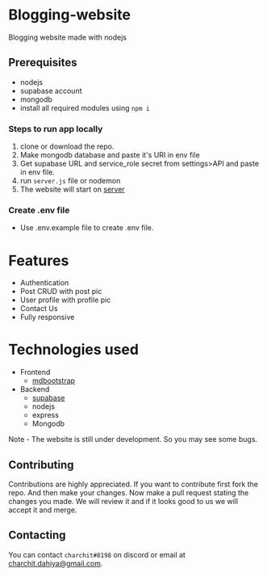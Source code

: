 # Blogging-website
Blogging website made with nodejs

## Prerequisites
- nodejs
- supabase account
- mongodb 
- install all required modules using `npm i`

### Steps to run app locally
1. clone or download the repo.
2. Make mongodb database and paste it's URI in env file
3. Get supabase URL and service_role secret from settings>API and paste in env file.
4. run `server.js` file or nodemon
5. The website will start on [server](http://127.0.0.1:3000)

### Create .env file
- Use .env.example file to create .env file.

# Features
- Authentication 
- Post CRUD with post pic
- User profile with profile pic
- Contact Us
- Fully responsive

# Technologies used
- Frontend
  - [mdbootstrap](https://mdbootstrap.com/)
- Backend
  - [supabase](https://app.supabase.io/)
  - nodejs 
  - express
  - Mongodb

Note - The website is still under development. So you may see some bugs.

## Contributing
Contributions are highly appreciated. If you want to contribute first fork the repo. And then make your changes. Now make a pull request stating the changes you made. We will review it and if it looks good to us we will accept it and merge.
## Contacting
You can contact `charchit#8198` on discord or email at charchit.dahiya@gmail.com.
